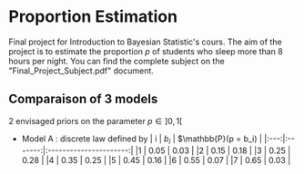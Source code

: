 # Proportion Estimation

Final project for Introduction to Bayesian Statistic's cours. The aim of the project is to estimate the proportion $p$ of students who sleep more than 8 hours per night.
You can find the complete subject on the "Final_Project_Subject.pdf" document.

## Comparaison of 3 models

2 envisaged priors on the parameter $p \in ]0,1[$

- Model A : discrete law defined by | i | $b_i$ | $\mathbb{P}(p = b_i) |
                                    |:---:|:-------:|:----------------------:|
                                    |1  | 0.05  | 0.03                 |
                                    |2  | 0.15  | 0.18                 |
                                    |3  | 0.25  | 0.28                 |
                                    |4  | 0.35  | 0.25                 |
                                    |5  | 0.45  | 0.16                 |
                                    |6  | 0.55  | 0.07                 |
                                    |7  | 0.65  | 0.03                 |
                                   
